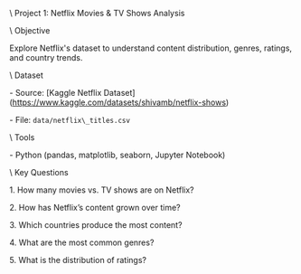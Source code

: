 \ Project 1: Netflix Movies \& TV Shows Analysis 



\ Objective

Explore Netflix's dataset to understand content distribution, genres, ratings, and country trends.



\ Dataset

\- Source: \[Kaggle Netflix Dataset](https://www.kaggle.com/datasets/shivamb/netflix-shows)

\- File: `data/netflix\_titles.csv`



\ Tools

\- Python (pandas, matplotlib, seaborn, Jupyter Notebook)



\ Key Questions

1\. How many movies vs. TV shows are on Netflix?

2\. How has Netflix’s content grown over time?

3\. Which countries produce the most content?

4\. What are the most common genres?

5\. What is the distribution of ratings?


